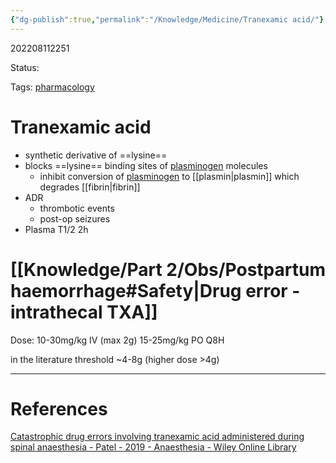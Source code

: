 ```yaml
---
{"dg-publish":true,"permalink":"/Knowledge/Medicine/Tranexamic acid/"}
---
```



202208112251

Status: 

Tags: [pharmacology](pharmacology.md)

# Tranexamic acid
- synthetic derivative of ==lysine==
- blocks ==lysine== binding sites of [plasminogen](plasminogen) molecules
	- inhibit conversion of [plasminogen](plasminogen) to [[plasmin\|plasmin]] which degrades [[fibrin\|fibrin]]
- ADR
	- thrombotic events
	- post-op seizures
- Plasma T1/2 2h

# [[Knowledge/Part 2/Obs/Postpartum haemorrhage#Safety\|Drug error - intrathecal TXA]]

Dose:
10-30mg/kg IV (max 2g)
15-25mg/kg PO Q8H

in the literature threshold ~4-8g (higher dose >4g)

___
# References
[Catastrophic drug errors involving tranexamic acid administered during spinal anaesthesia - Patel - 2019 - Anaesthesia - Wiley Online Library](https://associationofanaesthetists-publications.onlinelibrary.wiley.com/doi/full/10.1111/anae.14662)

